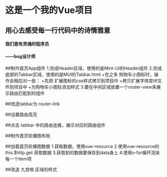 # 这是一个我的Vue项目

## 用心去感受每一行代码中的诗情雅意

#### 我们是有灵魂的程序员

####  ——bug设计师


##制作首页App组件
1.完成Header区域，使用的是Mint-UI的Header组件
2.完成底部的Tabbar区域，使用的是MUI的Tabbar.html
 +在之多 购物车小图标时，操作会相应对一些：
 +先把 扩展图标的css样式拷贝到项目中
 +拷贝扩展字体库ttf文件到项目中
 +为购物车小图标添加样式
3.要在中间区域放置一个router-view来展示路由匹配到的组件


##改造tabbar为 router-link

##设置路由高亮

##点击 tabbar 中的路由连接，展示对应的路由组件

##制作首页轮播图布局

##加载首页轮播图数据
1.获取数据，使用vue-resource
2.使用vue-resource的this.$http.get 获取数据
3.获取到的数据要保存到data身上
4.使用v-for循环渲染每一个item项

##改造 九宫格 区域的样式

